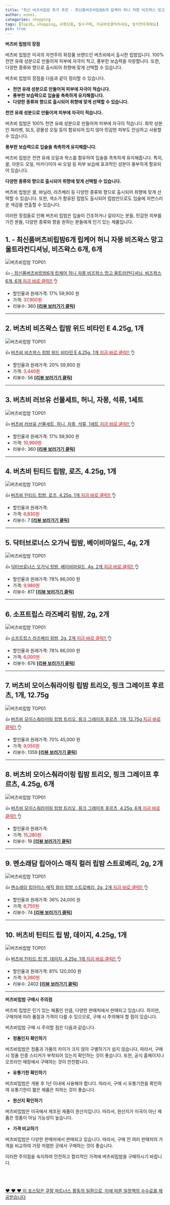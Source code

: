 ```yaml
---
title: "최신 버츠비립밤 특가 추천 - 최신품버츠비립밤6개 립케어 허니 자몽 비즈왁스 망고 울트라컨디셔닝, 비즈왁스     6개, 6개 비교 장점"
author: eunmi.
categories: shopping
tags: [Top10, shopping, 유행상품, 필수구매, 지금바로클릭하세요, 놓치면후회해요]
pin: true
---
```

**버츠비 립밤의 장점**

버츠비 립밤은 미국의 자연주의 화장품 브랜드인 버츠비에서 출시한 립밤입니다. 100% 천연 유래 성분으로 만들어져 피부에 자극이 적고, 풍부한 보습력을 자랑합니다. 또한, 다양한 종류와 향으로 출시되어 취향에 맞게 선택할 수 있습니다.

버츠비 립밤의 장점을 다음과 같이 정리할 수 있습니다.

* **천연 유래 성분으로 만들어져 피부에 자극이 적습니다.**
* **풍부한 보습력으로 입술을 촉촉하게 유지해줍니다.**
* **다양한 종류와 향으로 출시되어 취향에 맞게 선택할 수 있습니다.**

**천연 유래 성분으로 만들어져 피부에 자극이 적습니다.**

버츠비 립밤은 100% 천연 유래 성분으로 만들어져 피부에 자극이 적습니다. 화학 성분인 파라벤, SLS, 광물성 오일 등이 함유되어 있지 않아 민감한 피부도 안심하고 사용할 수 있습니다.

**풍부한 보습력으로 입술을 촉촉하게 유지해줍니다.**

버츠비 립밤은 천연 유래 오일과 왁스를 함유하여 입술을 촉촉하게 유지해줍니다. 특히, 꿀, 아몬드 오일, 마카다미아 씨 오일 등 피부 보습에 효과적인 성분이 풍부하게 함유되어 있습니다.

**다양한 종류와 향으로 출시되어 취향에 맞게 선택할 수 있습니다.**

버츠비 립밤은 꿀, 바닐라, 라즈베리 등 다양한 종류와 향으로 출시되어 취향에 맞게 선택할 수 있습니다. 또한, 색소가 함유된 립밤도 출시되어 립밤만으로도 입술에 자연스러운 색감을 연출할 수 있습니다.

이러한 장점들로 인해 버츠비 립밤은 입술이 건조하거나 갈라지는 분들, 민감한 피부를 가진 분들, 다양한 종류와 향을 원하는 분들에게 인기 있는 제품입니다.

   

## 1. - 최신품버츠비립밤6개 립케어 허니 자몽 비즈왁스 망고 울트라컨디셔닝, 비즈왁스     6개, 6개

![버츠비립밤 TOP01](https://thumbnail7.coupangcdn.com/thumbnails/remote/230x230ex/image/vendor_inventory/003b/b214d50924f31af6fea9c2fd25fb7b5f5b3bb83c991bd62cc70fad823b7d.jpg)


👍 [- 최신품버츠비립밤6개 립케어 허니 자몽 비즈왁스 망고 울트라컨디셔닝, 비즈왁스     6개, 6개 <font color=red> 지금 바로 클릭!! </font> ](https://link.coupang.com/re/AFFSDP?lptag=AF3617701&subid=GithubCoopas&pageKey=7676216648&traceid=V0-153&itemId=20491295770&vendorItemId=83747100975) 👌 


- 할인율과 원래가격: 17%  59,900   원
- 가격: <span style='color:red'>37,900원</span>
- 리뷰수: 360  [**[리뷰 보러가기 클릭]**](https://link.coupang.com/re/AFFSDP?lptag=AF3617701&subid=GithubCoopas&pageKey=7676216648&traceid=V0-153&itemId=20491295770&vendorItemId=83747100975)

---


   

## 2. 버츠비 비즈왁스 립밤 위드 비타민 E 4.25g, 1개

![버츠비립밤 TOP01](https://thumbnail8.coupangcdn.com/thumbnails/remote/230x230ex/image/product/image/vendoritem/2017/11/15/3004749513/d8ba13dd-d519-400e-b6cc-947efb4f7de3.jpg)


👍 [버츠비 비즈왁스 립밤 위드 비타민 E 4.25g, 1개 <font color=red> 지금 바로 클릭!! </font> ](https://link.coupang.com/re/AFFSDP?lptag=AF3617701&subid=GithubCoopas&pageKey=958611&traceid=V0-153&itemId=55637978&vendorItemId=3004749513) 👌 


- 할인율과 원래가격: 20%  59,900   원
- 가격: <span style='color:red'>3,440원</span>
- 리뷰수: 56  [**[리뷰 보러가기 클릭]**](https://link.coupang.com/re/AFFSDP?lptag=AF3617701&subid=GithubCoopas&pageKey=958611&traceid=V0-153&itemId=55637978&vendorItemId=3004749513)

---


   

## 3. 버츠비 러브유 선물세트, 허니, 자몽, 석류, 1세트

![버츠비립밤 TOP01](https://thumbnail10.coupangcdn.com/thumbnails/remote/230x230ex/image/retail/images/5887546406190183-4cd66301-1037-4cf8-b61a-3d948d946491.jpg)


👍 [버츠비 러브유 선물세트, 허니, 자몽, 석류, 1세트 <font color=red> 지금 바로 클릭!! </font> ](https://link.coupang.com/re/AFFSDP?lptag=AF3617701&subid=GithubCoopas&pageKey=6148695612&traceid=V0-153&itemId=11852562502&vendorItemId=79125775445) 👌 


- 할인율과 원래가격: 17%  59,900   원
- 가격: <span style='color:red'>10,900원</span>
- 리뷰수: 360  [**[리뷰 보러가기 클릭]**](https://link.coupang.com/re/AFFSDP?lptag=AF3617701&subid=GithubCoopas&pageKey=6148695612&traceid=V0-153&itemId=11852562502&vendorItemId=79125775445)

---


   

## 4. 버츠비 틴티드 립밤, 로즈, 4.25g, 1개

![버츠비립밤 TOP01](https://thumbnail6.coupangcdn.com/thumbnails/remote/230x230ex/image/retail/images/8491304036000362-7c8ce1da-9cab-4437-9380-1b6b078fbcee.jpg)


👍 [버츠비 틴티드 립밤, 로즈, 4.25g, 1개 <font color=red> 지금 바로 클릭!! </font> ](https://link.coupang.com/re/AFFSDP?lptag=AF3617701&subid=GithubCoopas&pageKey=6342739001&traceid=V0-153&itemId=17979931277&vendorItemId=3085911587) 👌 


- 할인율과 원래가격: 
- 가격: <span style='color:red'>6,830원</span>
- 리뷰수: 7  [**[리뷰 보러가기 클릭]**](https://link.coupang.com/re/AFFSDP?lptag=AF3617701&subid=GithubCoopas&pageKey=6342739001&traceid=V0-153&itemId=17979931277&vendorItemId=3085911587)

---


   

## 5. 닥터브로너스 오가닉 립밤, 베이비마일드, 4g, 2개

![버츠비립밤 TOP01](https://thumbnail10.coupangcdn.com/thumbnails/remote/230x230ex/image/retail/images/27ce58bf-e04a-4af2-99bc-a9cd81f2499c1562862279276582690.png)


👍 [닥터브로너스 오가닉 립밤, 베이비마일드, 4g, 2개 <font color=red> 지금 바로 클릭!! </font> ](https://link.coupang.com/re/AFFSDP?lptag=AF3617701&subid=GithubCoopas&pageKey=130666514&traceid=V0-153&itemId=19167895416&vendorItemId=86286197437) 👌 


- 할인율과 원래가격: 78%  86,000   원
- 가격: <span style='color:red'>9,980원</span>
- 리뷰수: 817  [**[리뷰 보러가기 클릭]**](https://link.coupang.com/re/AFFSDP?lptag=AF3617701&subid=GithubCoopas&pageKey=130666514&traceid=V0-153&itemId=19167895416&vendorItemId=86286197437)

---


   

## 6. 소프트립스 라즈베리 림밤, 2g, 2개

![버츠비립밤 TOP01](https://thumbnail6.coupangcdn.com/thumbnails/remote/230x230ex/image/retail/images/2020/11/27/15/4/1c97336f-5928-4a7c-85c3-3544b6df7f3b.jpg)


👍 [소프트립스 라즈베리 림밤, 2g, 2개 <font color=red> 지금 바로 클릭!! </font> ](https://link.coupang.com/re/AFFSDP?lptag=AF3617701&subid=GithubCoopas&pageKey=4506707169&traceid=V0-153&itemId=5416743344&vendorItemId=72716674458) 👌 


- 할인율과 원래가격: 78%  86,000   원
- 가격: <span style='color:red'>6,000원</span>
- 리뷰수: 676  [**[리뷰 보러가기 클릭]**](https://link.coupang.com/re/AFFSDP?lptag=AF3617701&subid=GithubCoopas&pageKey=4506707169&traceid=V0-153&itemId=5416743344&vendorItemId=72716674458)

---


   

## 7. 버츠비 모이스춰라이링 립밤 트리오, 핑크 그레이프 후르츠, 1개, 12.75g

![버츠비립밤 TOP01](https://thumbnail7.coupangcdn.com/thumbnails/remote/230x230ex/image/vendor_inventory/d5cc/4b956814426da67663b377a7af5a0760599fc2cd2e5766707b3e143de957.jpg)


👍 [버츠비 모이스춰라이링 립밤 트리오, 핑크 그레이프 후르츠, 1개, 12.75g <font color=red> 지금 바로 클릭!! </font> ](https://link.coupang.com/re/AFFSDP?lptag=AF3617701&subid=GithubCoopas&pageKey=958611&traceid=V0-153&itemId=15968879419&vendorItemId=71808761708) 👌 


- 할인율과 원래가격: 70%  45,000   원
- 가격: <span style='color:red'>9,050원</span>
- 리뷰수: 1359  [**[리뷰 보러가기 클릭]**](https://link.coupang.com/re/AFFSDP?lptag=AF3617701&subid=GithubCoopas&pageKey=958611&traceid=V0-153&itemId=15968879419&vendorItemId=71808761708)

---


   

## 8. 버츠비 모이스춰라이링 립밤 트리오, 핑크 그레이프 후르츠, 4.25g, 6개

![버츠비립밤 TOP01](https://thumbnail10.coupangcdn.com/thumbnails/remote/230x230ex/image/retail/images/0ab57a6b-454b-4c0e-a610-f2bdf28ac8703148798728559166773.png)


👍 [버츠비 모이스춰라이링 립밤 트리오, 핑크 그레이프 후르츠, 4.25g, 6개 <font color=red> 지금 바로 클릭!! </font> ](https://link.coupang.com/re/AFFSDP?lptag=AF3617701&subid=GithubCoopas&pageKey=6342739001&traceid=V0-153&itemId=19169821286&vendorItemId=86288060154) 👌 


- 할인율과 원래가격: 
- 가격: <span style='color:red'>15,280원</span>
- 리뷰수: 19  [**[리뷰 보러가기 클릭]**](https://link.coupang.com/re/AFFSDP?lptag=AF3617701&subid=GithubCoopas&pageKey=6342739001&traceid=V0-153&itemId=19169821286&vendorItemId=86288060154)

---


   

## 9. 멘소래담 립아이스 매직 컬러 립밤 스트로베리, 2g, 2개

![버츠비립밤 TOP01](https://thumbnail8.coupangcdn.com/thumbnails/remote/230x230ex/image/retail/images/1426160917563919-5c680b51-6d01-4da3-9252-3b3010f0e06d.jpg)


👍 [멘소래담 립아이스 매직 컬러 립밤 스트로베리, 2g, 2개 <font color=red> 지금 바로 클릭!! </font> ](https://link.coupang.com/re/AFFSDP?lptag=AF3617701&subid=GithubCoopas&pageKey=7684773205&traceid=V0-153&itemId=3008658657&vendorItemId=70996869339) 👌 


- 할인율과 원래가격: 36%  24,000   원
- 가격: <span style='color:red'>6,750원</span>
- 리뷰수: 74  [**[리뷰 보러가기 클릭]**](https://link.coupang.com/re/AFFSDP?lptag=AF3617701&subid=GithubCoopas&pageKey=7684773205&traceid=V0-153&itemId=3008658657&vendorItemId=70996869339)

---


   

## 10. 버츠비 틴티드 립 밤, 데이지, 4.25g, 1개

![버츠비립밤 TOP01](https://thumbnail6.coupangcdn.com/thumbnails/remote/230x230ex/image/retail/images/2021/10/21/14/5/80c5e5be-1fb6-42f0-a996-72147db4cda3.jpg)


👍 [버츠비 틴티드 립 밤, 데이지, 4.25g, 1개 <font color=red> 지금 바로 클릭!! </font> ](https://link.coupang.com/re/AFFSDP?lptag=AF3617701&subid=GithubCoopas&pageKey=6342739001&traceid=V0-153&itemId=11744225462&vendorItemId=79018127737) 👌 


- 할인율과 원래가격: 81%  120,000   원
- 가격: <span style='color:red'>9,280원</span>
- 리뷰수: 2402  [**[리뷰 보러가기 클릭]**](https://link.coupang.com/re/AFFSDP?lptag=AF3617701&subid=GithubCoopas&pageKey=6342739001&traceid=V0-153&itemId=11744225462&vendorItemId=79018127737)

---
**버츠비립밤 구매시 주의점**

버츠비 립밤은 인기 있는 제품인 만큼, 다양한 판매처에서 판매되고 있습니다. 하지만, 구매처에 따라 품질과 가격이 다를 수 있으므로, 구매 시 주의해야 할 점이 있습니다.

버츠비립밤 구매 시 주의할 점은 다음과 같습니다.

* **정품인지 확인하기**

버츠비립밤은 정품과 가품의 차이가 크지 않아 구별하기가 쉽지 않습니다. 따라서, 구매 시 정품 인증 스티커가 부착되어 있는지 확인하는 것이 좋습니다. 또한, 공식 홈페이지나 오프라인 매장에서 구매하는 것이 안전합니다.

* **유통기한 확인하기**

버츠비립밤은 개봉 후 1년 이내에 사용해야 합니다. 따라서, 구매 시 유통기한을 확인하여 유통기한이 짧은 제품은 피하는 것이 좋습니다.

* **원산지 확인하기**

버츠비립밤은 미국에서 제조된 제품이 원산지입니다. 따라서, 원산지가 미국이 아닌 제품은 정품이 아닐 가능성이 높습니다.

* **가격 비교하기**

버츠비립밤은 다양한 판매처에서 판매되고 있습니다. 따라서, 구매 전 여러 판매처의 가격을 비교하여 가장 저렴한 곳에서 구매하는 것이 좋습니다.

이러한 주의점을 숙지하여 안전하고 합리적인 가격에 버츠비립밤을 구매하시기 바랍니다.<br><br><br><br><br> [ ❤ ❤ ❤ 이 포스팅은 쿠팡 파트너스 활동의 일환으로, 이에 따른 일정액의 수수료를 제공받습니다](https://link.coupang.com/a/bcEFyh)